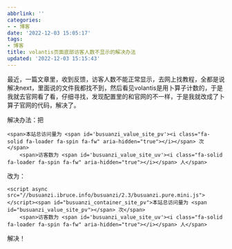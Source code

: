 ```yaml
---
abbrlink: ''
categories:
- - 博客
date: '2022-12-03 15:05:17'
tags:
- 博客
title: volantis页面底部访客人数不显示的解决办法
updated: '2022-12-03 15:15:43'
---
```

最近，一篇文章里，收到反馈，访客人数不能正常显示，去网上找教程，全都是说解决next，里面说的文件我都找不到，然后看见volantis是用卜算子计数的，于是我就去官网看了看，仔细寻找，发现配置里的和官网的不一样，于是我就改成了卜算子官网的代码，解决了。

解决办法：把

```
<span>本站总访问量为 <span id='busuanzi_value_site_pv'><i class="fa-solid fa-loader fa-spin fa-fw" aria-hidden="true"></i></span> 次</span>
    <span>访客数为 <span id='busuanzi_value_site_uv'><i class="fa-solid fa-loader fa-spin fa-fw" aria-hidden="true"></i></span> 人</span>
```

改为：

```
<script async src="//busuanzi.ibruce.info/busuanzi/2.3/busuanzi.pure.mini.js"></script><span id="busuanzi_container_site_pv">本站总访问量为 <span id="busuanzi_value_site_pv"></span> 次</span>
    <span>访客数为 <span id='busuanzi_value_site_uv'><i class="fa-solid fa-loader fa-spin fa-fw" aria-hidden="true"></i></span> 人</span>
```

解决！
